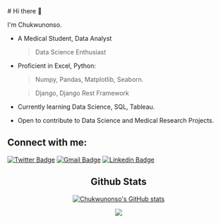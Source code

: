 <div align="center">
<div align="left">
# Hi there 👋

I'm Chukwunonso. 

* A Medical Student, Data Analyst
  > Data Science Enthusiast
* Proficient in Excel, Python:
  > Numpy, Pandas, Matplotlib, Seaborn.
  
  > Django, Django Rest Framework
* Currently learning Data Science, SQL, Tableau.
  
* Open to contribute to Data Science and Medical Research Projects.



## Connect with me:
<!-- SOCIAL MEDIA BADGES-->
[![Twitter Badge](https://img.shields.io/badge/-Twitter-1ca0f1?style=flat-square&labelColor=1ca0f1&logo=twitter&logoColor=white&link=https://twitter.com/Chukwumaeze_E)](https://twitter.com/Chukwumaeze_E) 
[![Gmail Badge](https://img.shields.io/badge/-Gmail-c14438?style=flat-square&logo=Gmail&logoColor=white&link=mailto:echukwumaeze@gmail.com)](mailto:echukwumaeze@gmail.com)
[![Linkedin Badge](https://img.shields.io/badge/-LinkedIn-blue?style=flat-square&logo=Linkedin&logoColor=white&link=https://www.linkedin.com/in/chukwunonsochukwumaeze/)](https://www.linkedin.com/in/chukwunonsochukwumaeze/)


<!-- NO PROFILES YET

REMEMBER TO ADD KAGGLE BADGE

[![Medium Badge](https://img.shields.io/badge/-@KunalRaghav-03a57a?style=flat-square&labelColor=000000&logo=Medium&link=https://medium.com/@KunalRaghav/)](https://medium.com/@KunalRaghav/) 

[![Facebook Badge](https://img.shields.io/badge/-Facebook-3b5998?style=flat-square&labelColor=3b5998&logo=facebook&logoColor=white&link=https://www.facebook.com/weltonpfelix/)](https://www.facebook.com/weltonpfelix -->
</div>

## Github Stats
[![Chukwunonso's GitHub stats](https://github-readme-stats.vercel.app/api?username=DrDev-Py&theme=tokyonight)](https://github.com/anuraghazra/github-readme-stats)

<!--
PROFILE COUNTER : 
  ![](https://komarev.com/ghpvc/?username=DrDev-Py)
  [![Top Langs](https://github-readme-stats.vercel.app/api/top-langs/?username=DrDev-Py&layout=compact&hide=html&theme=tokyonight)](https://github.com/anuraghazra/github-readme-stats)
-->

<div align="center">
<img src="https://komarev.com/ghpvc/?username=DrDev-Py&&style=flat-square" align="center" />
</div>

</div>

